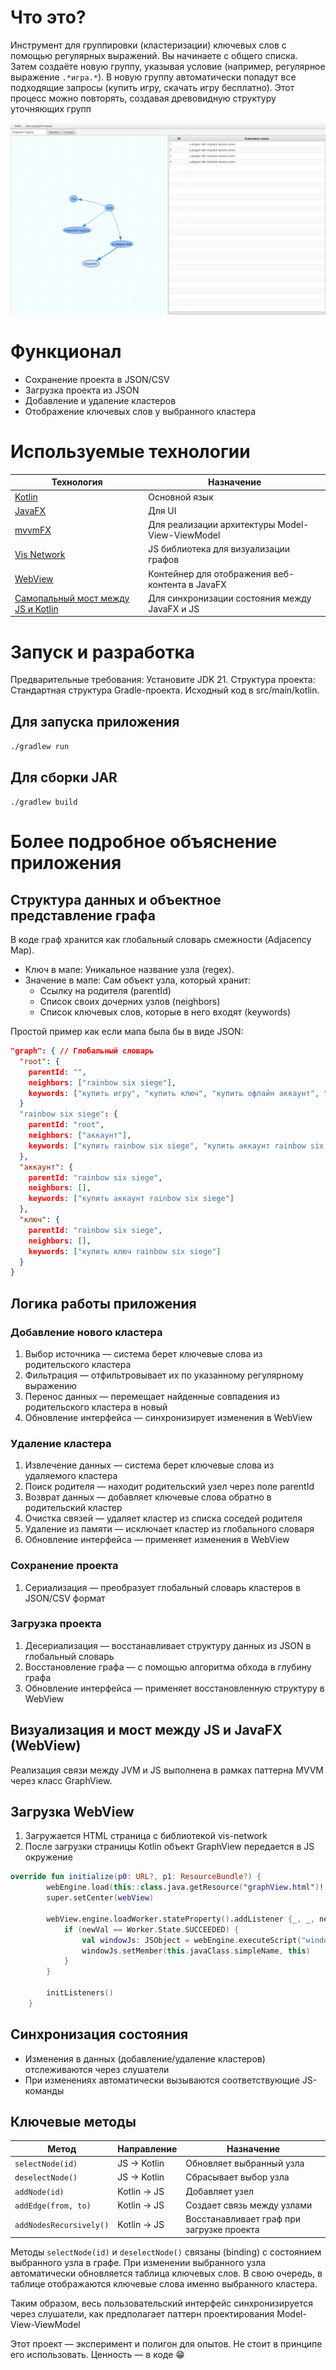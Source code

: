 # Что это?
Инструмент для группировки (кластеризации) ключевых слов с помощью регулярных выражений. Вы начинаете с общего списка.
Затем создаёте новую группу, указывая условие (например, регулярное выражение `.*игра.*`). В новую группу
автоматически попадут все подходящие запросы (купить игру, скачать игру бесплатно). Этот процесс можно повторять,
создавая древовидную структуру уточняющих групп

![aaa](./media/img1.png)

# Функционал

- Сохранение проекта в JSON/CSV
- Загрузка проекта из JSON
- Добавление и удаление кластеров
- Отображение ключевых слов у выбранного кластера

# Используемые технологии

| Технология                                                                                                        | Назначение                                      |
|-------------------------------------------------------------------------------------------------------------------|-------------------------------------------------|
| [Kotlin](https://kotlinlang.org/)                                                                                 | Основной язык                                   |
| [JavaFX](https://fxdocs.github.io/docs/html5/)                                                                    | Для UI                                          |
| [mvvmFX](https://github.com/sialcasa/mvvmFX)                                                                      | Для реализации архитектуры Model-View-ViewModel |
| [Vis Network](https://visjs.github.io/vis-network/docs/network/)                                                  | JS библиотека для визуализации графов           |
| [WebView](https://docs.oracle.com/javase/8/javafx/api/javafx/scene/web/WebView.html)                              | Контейнер для отображения веб-контента в JavaFX |
| [Самопальный мост между JS и Kotlin](https://docs.oracle.com/javase/8/javafx/api/javafx/scene/web/WebEngine.html) | Для синхронизации состояния между JavaFX и JS   |

# Запуск и разработка

Предварительные требования: Установите JDK 21.
Структура проекта: Стандартная структура Gradle-проекта. Исходный код в src/main/kotlin.

## Для запуска приложения
`./gradlew run`

## Для сборки JAR
`./gradlew build`

# Более подробное объяснение приложения

## Структура данных и объектное представление графа
В коде граф хранится как глобальный словарь смежности (Adjacency Map).

- Ключ в мапе: Уникальное название узла (regex).
- Значение в мапе: Сам объект узла, который хранит:
  - Ссылку на родителя (parentId)
  - Список своих дочерних узлов (neighbors)
  - Список ключевых слов, которые в него входят (keywords)

Простой пример как если мапа была бы в виде JSON:

```json
"graph": { // Глобальный словарь
  "root": {
    parentId: "",
    neighbors: ["rainbow six siege"],
    keywords: ["купить игру", "купить ключ", "купить офлайн аккаунт", "купить аккаунт дешево"] // и другие ключевики
  }
  "rainbow six siege": {
    parentId: "root",
    neighbors: ["аккаунт"],
    keywords: ["купить rainbow six siege", "купить аккаунт rainbow six siege", "купить ключ rainbow six siege"]
  },
  "аккаунт": {
    parentId: "rainbow six siege",
    neighbors: [],
    keywords: ["купить аккаунт rainbow six siege"]
  },
  "ключ": {
    parentId: "rainbow six siege",
    neighbors: [],
    keywords: ["купить ключ rainbow six siege"]
  }
}
```

## Логика работы приложения

### Добавление нового кластера

1. Выбор источника — система берет ключевые слова из родительского кластера
2. Фильтрация — отфильтровывает их по указанному регулярному выражению
3. Перенос данных — перемещает найденные совпадения из родительского кластера в новый
4. Обновление интерфейса — синхронизирует изменения в WebView

### Удаление кластера

1. Извлечение данных — система берет ключевые слова из удаляемого кластера
2. Поиск родителя — находит родительский узел через поле parentId
3. Возврат данных — добавляет ключевые слова обратно в родительский кластер
4. Очистка связей — удаляет кластер из списка соседей родителя
5. Удаление из памяти — исключает кластер из глобального словаря
6. Обновление интерфейса — применяет изменения в WebView

### Сохранение проекта

1. Сериализация — преобразует глобальный словарь кластеров в JSON/CSV формат

### Загрузка проекта

1. Десериализация — восстанавливает структуру данных из JSON в глобальный словарь
2. Восстановление графа — с помощью алгоритма обхода в глубину графа
3. Обновление интерфейса — применяет восстановленную структуру в WebView

## Визуализация и мост между JS и JavaFX (WebView)

Реализация связи между JVM и JS выполнена в рамках паттерна MVVM через класс GraphView.

## Загрузка WebView

1. Загружается HTML страница с библиотекой vis-network
2. После загрузки страницы Kotlin объект GraphView передается в JS окружение

```kotlin
override fun initialize(p0: URL?, p1: ResourceBundle?) {
        webEngine.load(this::class.java.getResource("graphView.html")!!.toString())
        super.setCenter(webView)

        webView.engine.loadWorker.stateProperty().addListener {_, _, newVal ->
            if (newVal == Worker.State.SUCCEEDED) {
                val windowJs: JSObject = webEngine.executeScript("window") as JSObject
                windowJs.setMember(this.javaClass.simpleName, this)
            }
        }

        initListeners()
    }
```

## Синхронизация состояния

- Изменения в данных (добавление/удаление кластеров) отслеживаются через слушатели
- При изменениях автоматически вызываются соответствующие JS-команды

## Ключевые методы

| Метод                   | Направление | Назначение                                |
|-------------------------|-------------|-------------------------------------------|
| `selectNode(id)`        | JS → Kotlin | Обновляет выбранный узла                  |
| `deselectNode()`        | JS → Kotlin | Сбрасывает выбор узла                     |
| `addNode(id)`           | Kotlin → JS | Добавляет узел                            |
| `addEdge(from, to)`     | Kotlin → JS | Создает связь между узлами                |
| `addNodesRecursively()` | Kotlin → JS | Восстанавливает граф при загрузке проекта |

Методы `selectNode(id)` и `deselectNode()` связаны (binding) с состоянием выбранного узла в графе.
При изменении выбранного узла автоматически обновляется таблица ключевых слов. В свою очередь, в таблице
отображаются ключевые слова именно выбранного кластера.

Таким образом, весь пользовательский интерфейс синхронизируется через слушатели,
как предполагает паттерн проектирования Model-View-ViewModel

Этот проект — эксперимент и полигон для опытов. Не стоит в принципе его использовать. Ценность — в коде 😁

